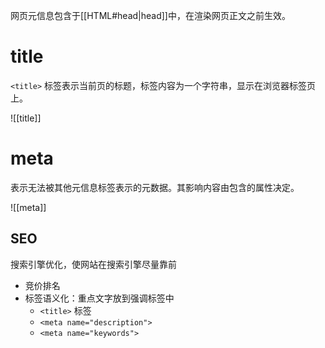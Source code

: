网页元信息包含于[[HTML#head|head]]中，在渲染网页正文之前生效。

# title
`<title>` 标签表示当前页的标题，标签内容为一个字符串，显示在浏览器标签页上。

![[title]]

# meta

表示无法被其他元信息标签表示的元数据。其影响内容由包含的属性决定。

![[meta]]

## SEO
搜索引擎优化，使网站在搜索引擎尽量靠前
- 竞价排名
- 标签语义化：重点文字放到强调标签中
	- `<title>` 标签
	- `<meta name="description">`
	- `<meta name="keywords">`